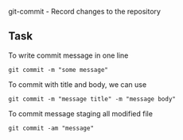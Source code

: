 git-commit - Record changes to the repository

## Task

To write commit message in one line
```git
git commit -m "some message"
```  

To commit with title and body, we can use
```git
git commit -m "message title" -m "message body"
```

To commit message staging all modified file
```git
git commit -am "message"
```